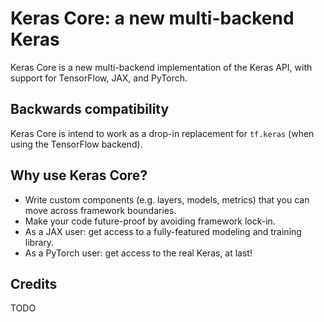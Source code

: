 # Keras Core: a new multi-backend Keras

Keras Core is a new multi-backend implementation of the Keras API, with support for TensorFlow, JAX, and PyTorch.

## Backwards compatibility

Keras Core is intend to work as a drop-in replacement for `tf.keras` (when using the TensorFlow backend).

## Why use Keras Core?

- Write custom components (e.g. layers, models, metrics) that you can move across framework boundaries.
- Make your code future-proof by avoiding framework lock-in.
- As a JAX user: get access to a fully-featured modeling and training library.
- As a PyTorch user: get access to the real Keras, at last!

## Credits

TODO
